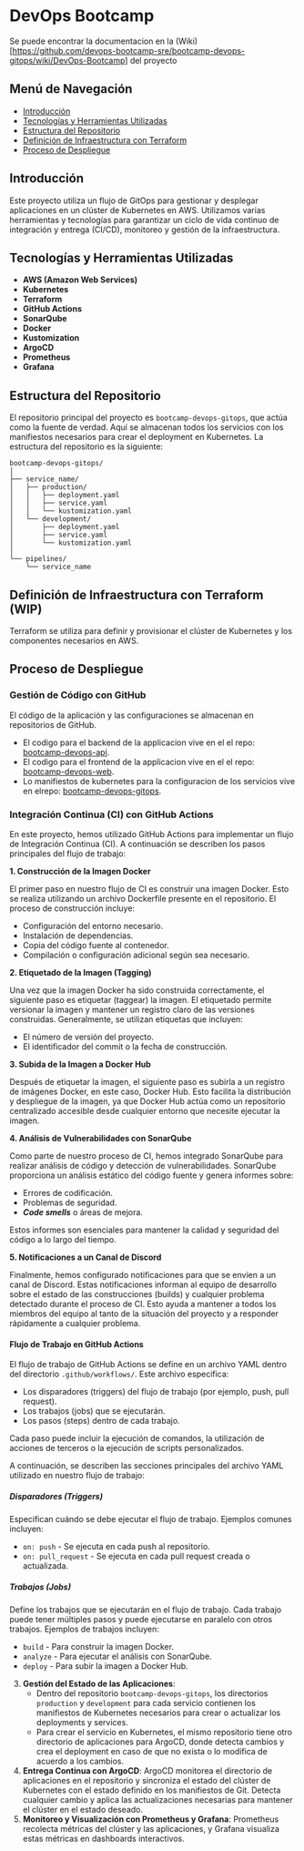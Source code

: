 # DevOps Bootcamp

Se puede encontrar la documentacion en la (Wiki)[https://github.com/devops-bootcamp-sre/bootcamp-devops-gitops/wiki/DevOps-Bootcamp] del proyecto 

## Menú de Navegación

- [Introducción](#introducción)
- [Tecnologías y Herramientas Utilizadas](#tecnologías-y-herramientas-utilizadas)
- [Estructura del Repositorio](#estructura-del-repositorio)
- [Definición de Infraestructura con Terraform](#definición-de-infraestructura-con-terraform)
- [Proceso de Despliegue](#proceso-de-despliegue)
    


## Introducción
Este proyecto utiliza un flujo de GitOps para gestionar y desplegar aplicaciones en un clúster de Kubernetes en AWS. Utilizamos varias herramientas y tecnologías para garantizar un ciclo de vida continuo de integración y entrega (CI/CD), monitoreo y gestión de la infraestructura.

## Tecnologías y Herramientas Utilizadas

- **AWS (Amazon Web Services)**
- **Kubernetes**
- **Terraform**
- **GitHub Actions**
- **SonarQube**
- **Docker**
- **Kustomization**
- **ArgoCD**
- **Prometheus**
- **Grafana**

## Estructura del Repositorio
El repositorio principal del proyecto es `bootcamp-devops-gitops`, que actúa como la fuente de verdad. Aquí se almacenan todos los servicios con los manifiestos necesarios para crear el deployment en Kubernetes. La estructura del repositorio es la siguiente:

```plaintext
bootcamp-devops-gitops/
│
├── service_name/
│   ├── production/
│   │   ├── deployment.yaml
│   │   ├── service.yaml
│   │   └── kustomization.yaml
│   └── development/
│       ├── deployment.yaml
│       ├── service.yaml
│       └── kustomization.yaml
│
└── pipelines/
    └── service_name
```
## Definición de Infraestructura con Terraform (WIP)
Terraform se utiliza para definir y provisionar el clúster de Kubernetes y los componentes necesarios en AWS.

## Proceso de Despliegue

### Gestión de Código con GitHub
El código de la aplicación y las configuraciones se almacenan en repositorios de GitHub.

- El codigo para el backend de la applicacion vive en el el repo: [bootcamp-devops-api](https://github.com/devops-bootcamp-sre/bootcamp-devops-api).
- El codigo para el frontend de la applicacion vive en el el repo: [bootcamp-devops-web](https://github.com/devops-bootcamp-sre/bootcamp-devops-web).
- Lo manifiestos de kubernetes para la configuracion de los servicios vive en elrepo: [bootcamp-devops-gitops](https://github.com/devops-bootcamp-sre/bootcamp-devops-gitops).

### Integración Continua (CI) con GitHub Actions
En este proyecto, hemos utilizado GitHub Actions para implementar un flujo de Integración Continua (CI). A continuación se describen los pasos principales del flujo de trabajo:

**1. Construcción de la Imagen Docker**

El primer paso en nuestro flujo de CI es construir una imagen Docker. Esto se realiza utilizando un archivo Dockerfile presente en el repositorio. El proceso de construcción incluye:

- Configuración del entorno necesario.
- Instalación de dependencias.
- Copia del código fuente al contenedor.
- Compilación o configuración adicional según sea necesario.

**2. Etiquetado de la Imagen (Tagging)**

Una vez que la imagen Docker ha sido construida correctamente, el siguiente paso es etiquetar (taggear) la imagen. El etiquetado permite versionar la imagen y mantener un registro claro de las versiones construidas. Generalmente, se utilizan etiquetas que incluyen:

- El número de versión del proyecto.
- El identificador del commit o la fecha de construcción.

**3. Subida de la Imagen a Docker Hub**

Después de etiquetar la imagen, el siguiente paso es subirla a un registro de imágenes Docker, en este caso, Docker Hub. Esto facilita la distribución y despliegue de la imagen, ya que Docker Hub actúa como un repositorio centralizado accesible desde cualquier entorno que necesite ejecutar la imagen.

**4. Análisis de Vulnerabilidades con SonarQube**

Como parte de nuestro proceso de CI, hemos integrado SonarQube para realizar análisis de código y detección de vulnerabilidades. SonarQube proporciona un análisis estático del código fuente y genera informes sobre:

- Errores de codificación.
- Problemas de seguridad.
- ***Code smells*** o áreas de mejora.

Estos informes son esenciales para mantener la calidad y seguridad del código a lo largo del tiempo.

**5. Notificaciones a un Canal de Discord**

Finalmente, hemos configurado notificaciones para que se envíen a un canal de Discord. Estas notificaciones informan al equipo de desarrollo sobre el estado de las construcciones (builds) y cualquier problema detectado durante el proceso de CI. Esto ayuda a mantener a todos los miembros del equipo al tanto de la situación del proyecto y a responder rápidamente a cualquier problema.

#### Flujo de Trabajo en GitHub Actions

El flujo de trabajo de GitHub Actions se define en un archivo YAML dentro del directorio `.github/workflows/`. Este archivo especifica:

- Los disparadores (triggers) del flujo de trabajo (por ejemplo, push, pull request).
- Los trabajos (jobs) que se ejecutarán.
- Los pasos (steps) dentro de cada trabajo.

Cada paso puede incluir la ejecución de comandos, la utilización de acciones de terceros o la ejecución de scripts personalizados.

A continuación, se describen las secciones principales del archivo YAML utilizado en nuestro flujo de trabajo:

##### Disparadores (Triggers)

Especifican cuándo se debe ejecutar el flujo de trabajo. Ejemplos comunes incluyen:

- `on: push` - Se ejecuta en cada push al repositorio.
- `on: pull_request` - Se ejecuta en cada pull request creada o actualizada.

##### Trabajos (Jobs)

Define los trabajos que se ejecutarán en el flujo de trabajo. Cada trabajo puede tener múltiples pasos y puede ejecutarse en paralelo con otros trabajos. Ejemplos de trabajos incluyen:

- `build` - Para construir la imagen Docker.
- `analyze` - Para ejecutar el análisis con SonarQube.
- `deploy` - Para subir la imagen a Docker Hub.

3. **Gestión del Estado de las Aplicaciones**: 
    - Dentro del repositorio `bootcamp-devops-gitops`, los directorios `production` y `development` para cada servicio contienen los manifiestos de Kubernetes necesarios para crear o actualizar los deployments y services.
    - Para crear el servicio en Kubernetes, el mismo repositorio tiene otro directorio de aplicaciones para ArgoCD, donde detecta cambios y crea el deployment en caso de que no exista o lo modifica de acuerdo a los cambios.
4. **Entrega Continua con ArgoCD**: ArgoCD monitorea el directorio de aplicaciones en el repositorio y sincroniza el estado del clúster de Kubernetes con el estado definido en los manifiestos de Git. Detecta cualquier cambio y aplica las actualizaciones necesarias para mantener el clúster en el estado deseado.
6. **Monitoreo y Visualización con Prometheus y Grafana**: Prometheus recolecta métricas del clúster y las aplicaciones, y Grafana visualiza estas métricas en dashboards interactivos.




